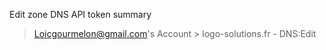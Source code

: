 Edit zone DNS API token summary
   > Loicgourmelon@gmail.com's Account
        > logo-solutions.fr - DNS:Edit

